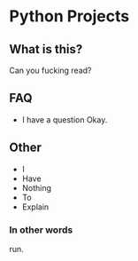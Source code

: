 # Python Projects

## What is this?
Can you fucking read?

## FAQ
- I have a question
Okay.

## Other
- I
- Have
- Nothing
- To
- Explain

### In other words
run.